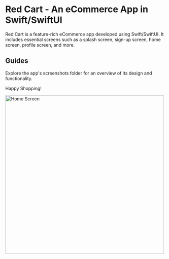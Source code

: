 <h1>Red Cart - An eCommerce App in Swift/SwiftUI</h1>
<p>Red Cart is a feature-rich eCommerce app developed using Swift/SwiftUI. It includes essential screens such as a splash screen, sign-up screen, home screen, profile screen, and more.</p>
<h2>Guides</h2>
<p>Explore the app's screenshots folder for an overview of its design and functionality.</p>
<p>Happy Shopping!</p>

<img src="https://github.com/user-attachments/assets/e98c1812-71d6-4c5f-bb5a-ec4cdfbeb8ab" alt="Home Screen" width="500" height="500">


